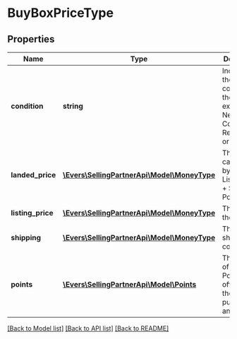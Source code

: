 # BuyBoxPriceType

## Properties
Name | Type | Description | Notes
------------ | ------------- | ------------- | -------------
**condition** | **string** | Indicates the condition of the item. For example: New, Used, Collectible, Refurbished, or Club. | 
**landed_price** | [**\Evers\SellingPartnerApi\Model\MoneyType**](MoneyType.md) | The value calculated by adding ListingPrice + Shipping - Points. | 
**listing_price** | [**\Evers\SellingPartnerApi\Model\MoneyType**](MoneyType.md) | The price of the item. | 
**shipping** | [**\Evers\SellingPartnerApi\Model\MoneyType**](MoneyType.md) | The shipping cost. | 
**points** | [**\Evers\SellingPartnerApi\Model\Points**](Points.md) | The number of Amazon Points offered with the purchase of an item. | [optional] 

[[Back to Model list]](../README.md#documentation-for-models) [[Back to API list]](../README.md#documentation-for-api-endpoints) [[Back to README]](../README.md)


